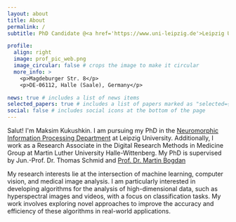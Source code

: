 ```yaml
---
layout: about
title: About
permalink: /
subtitle: PhD Candidate @<a href='https://www.uni-leipzig.de'>Leipzig University</a> and Research Associate @<a href='https://www.uni-halle.de'>Martin Luther University Halle-Wittenberg</a>

profile:
  align: right
  image: prof_pic_web.png
  image_circular: false # crops the image to make it circular
  more_info: >
    <p>Magdeburger Str. 8</p>
    <p>DE-06112, Halle (Saale), Germany</p>

news: true # includes a list of news items
selected_papers: true # includes a list of papers marked as "selected={true}"
social: false # includes social icons at the bottom of the page
---
```


Salut! I'm Maksim Kukushkin. I am pursuing my PhD in the <a href="https://nmi.informatik.uni-leipzig.de/"> Neuromorphic Information Processing Department</a> at Leipzig University. Additionally, I work as a Research Associate in the Digital Research Methods in Medicine Group at Martin Luther University Halle-Wittenberg. My PhD is supervised by Jun.-Prof. Dr. Thomas Schmid and <a href="https://nmi.informatik.uni-leipzig.de/staff/prof-dr-martin-bogdan/">Prof. Dr. Martin Bogdan</a>

My research interests lie at the intersection of machine learning, computer vision, and medical image analysis. I am particularly interested in developing algorithms for the analysis of high-dimensional data, such as hyperspectral images and videos, with a focus on classification tasks. My work involves exploring novel approaches to improve the accuracy and efficiency of these algorithms in real-world applications.
